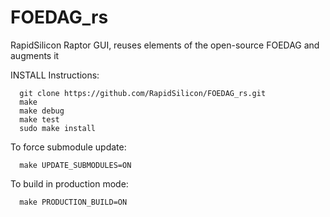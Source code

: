 # FOEDAG_rs
RapidSilicon Raptor GUI, reuses elements of the open-source FOEDAG and augments it

INSTALL Instructions:
```
  git clone https://github.com/RapidSilicon/FOEDAG_rs.git
  make 
  make debug
  make test
  sudo make install
```

To force submodule update:
```
  make UPDATE_SUBMODULES=ON
```

To build in production mode:
```
  make PRODUCTION_BUILD=ON
```
